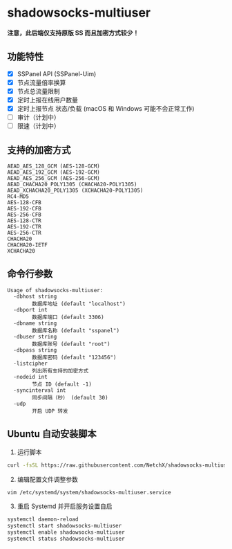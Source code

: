 # shadowsocks-multiuser
**注意，此后端仅支持原版 SS 而且加密方式较少！**

## 功能特性
- [x] SSPanel API (SSPanel-Uim)
- [x] 节点流量倍率换算
- [x] 节点总流量限制
- [x] 定时上报在线用户数量
- [x] 定时上报节点 状态/负载 (macOS 和 Windows 可能不会正常工作)
- [ ] 审计（计划中）
- [ ] 限速（计划中）

## 支持的加密方式
```
AEAD_AES_128_GCM (AES-128-GCM)
AEAD_AES_192_GCM (AES-192-GCM)
AEAD_AES_256_GCM (AES-256-GCM)
AEAD_CHACHA20_POLY1305 (CHACHA20-POLY1305)
AEAD_XCHACHA20_POLY1305 (XCHACHA20-POLY1305)
RC4-MD5
AES-128-CFB
AES-192-CFB
AES-256-CFB
AES-128-CTR
AES-192-CTR
AES-256-CTR
CHACHA20
CHACHA20-IETF
XCHACHA20
```

## 命令行参数
```
Usage of shadowsocks-multiuser:
  -dbhost string
        数据库地址 (default "localhost")
  -dbport int
        数据库端口 (default 3306)
  -dbname string
        数据库名称 (default "sspanel")
  -dbuser string
        数据库账号 (default "root")
  -dbpass string
        数据库密码 (default "123456")
  -listcipher
        列出所有支持的加密方式
  -nodeid int
        节点 ID (default -1)
  -syncinterval int
        同步间隔（秒） (default 30)
  -udp
        开启 UDP 转发
```

## Ubuntu 自动安装脚本
1. 运行脚本
```bash
curl -fsSL https://raw.githubusercontent.com/NetchX/shadowsocks-multiuser/master/scripts/Ubuntu.sh | bash
```

2. 编辑配置文件调整参数
```bash
vim /etc/systemd/system/shadowsocks-multiuser.service
```

3. 重启 Systemd 并开启服务设置自启
```bash
systemctl daemon-reload
systemctl start shadowsocks-multiuser
systemctl enable shadowsocks-multiuser
systemctl status shadowsocks-multiuser
```